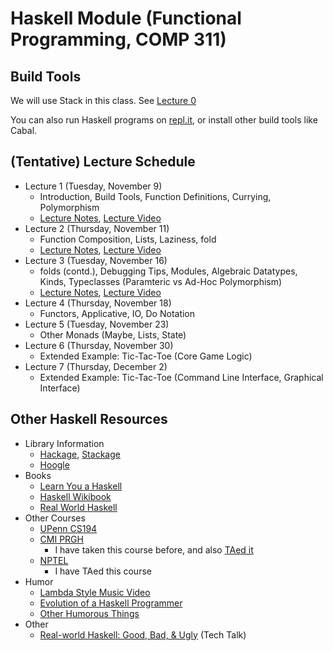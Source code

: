 # Haskell Module (Functional Programming, COMP 311)

## Build Tools

We will use Stack in this class. See [Lecture 0](https://javaplt.github.io/haskell-course/lectures/lecture0)

You can also run Haskell programs on [repl.it](https://repl.it/), or install other build tools like Cabal.

## (Tentative) Lecture Schedule

* Lecture 1 (Tuesday, November 9)
  - Introduction, Build Tools, Function Definitions, Currying, Polymorphism
  - [Lecture Notes](https://javaplt.github.io/haskell-course/lectures/lecture1), [Lecture Video](https://riceuniversity.zoom.us/rec/play/KB6XspmpizC4z59B3_OxU9XNt-YAXT_uVDMZPvk9KazlGpKjgGsoEMUGevNh3JBbsbfIfucoInOkTWBc.FYxDd66cFE2arbTp)
* Lecture 2 (Thursday, November 11)
  - Function Composition, Lists, Laziness, fold
  - [Lecture Notes](https://javaplt.github.io/haskell-course/lectures/lecture2), [Lecture Video](https://riceuniversity.zoom.us/rec/play/TFndOkb68G9SiIveSbDmeBHQ5ZSKxtg9s5wrv75MIW31h2TYBLPil54-HN6yyqrLsDLqrUpQY8ajhvO7.6rz1TJpbmK0ArH7f)
* Lecture 3 (Tuesday, November 16)
  - folds (contd.), Debugging Tips, Modules, Algebraic Datatypes, Kinds, Typeclasses (Paramteric vs Ad-Hoc Polymorphism)
  - [Lecture Notes](https://javaplt.github.io/haskell-course/lectures/lecture3), [Lecture Video](https://riceuniversity.zoom.us/rec/play/dDt9K8ryHTkEBJ7VxRM59Obu0PoSLIXM8X4t49pg1pev8eZ00QSxQhZVSVEDAZ-3miqWlSs790BDwE31.A4iI9dPC_vj6FH1o?continueMode=true&_x_zm_rtaid=d3gjJmfGST64e8V4Lf5CKA.1637082685115.0905d67b8f0155e8f0c5e4e712ae01e5&_x_zm_rhtaid=652)
* Lecture 4 (Thursday, November 18)
  - Functors, Applicative, IO, Do Notation
* Lecture 5 (Tuesday, November 23)
  - Other Monads (Maybe, Lists, State)
* Lecture 6 (Thursday, November 30)
  - Extended Example: Tic-Tac-Toe (Core Game Logic) 
* Lecture 7 (Thursday, December 2)
  - Extended Example: Tic-Tac-Toe (Command Line Interface, Graphical Interface) 

## Other Haskell Resources

* Library Information
  - [Hackage](https://hackage.haskell.org/), [Stackage](https://www.stackage.org/)
  - [Hoogle](https://hoogle.haskell.org/)
* Books
  - [Learn You a Haskell](http://learnyouahaskell.com/)
  - [Haskell Wikibook](https://en.wikibooks.org/wiki/Haskell)
  - [Real World Haskell](http://book.realworldhaskell.org/)
* Other Courses
  - [UPenn CS194](https://www.seas.upenn.edu/~cis194/fall16/)
  - [CMI PRGH](https://www.cmi.ac.in/~spsuresh/teaching/prgh19/)
    + I have taken this course before, and also [TAed it](https://agnishom.github.io/PRGH17/)
  - [NPTEL](https://nptel.ac.in/courses/106/106/106106137/)
    + I have TAed this course
* Humor
  - [Lambda Style Music Video](http://www.youtube.com/watch?v=Ci48kqp11F8)
  - [Evolution of a Haskell Programmer](http://www.willamette.edu/~fruehr/haskell/evolution.html)
  - [Other Humorous Things](https://wiki.haskell.org/Humor)
* Other
  - [Real-world Haskell: Good, Bad, & Ugly](https://www.youtube.com/watch?v=7NB8tMa8sUk) (Tech Talk)
